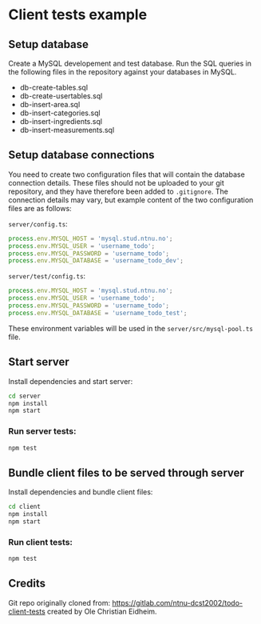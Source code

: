 # Client tests example

## Setup database
Create a MySQL developement and test database.
Run the SQL queries in the following files in the repository against your databases in MySQL.
- db-create-tables.sql
- db-create-usertables.sql
- db-insert-area.sql
- db-insert-categories.sql
- db-insert-ingredients.sql
- db-insert-measurements.sql


## Setup database connections

You need to create two configuration files that will contain the database connection details. These
files should not be uploaded to your git repository, and they have therefore been added to
`.gitignore`. The connection details may vary, but example content of the two configuration files
are as follows:

`server/config.ts`:

```ts
process.env.MYSQL_HOST = 'mysql.stud.ntnu.no';
process.env.MYSQL_USER = 'username_todo';
process.env.MYSQL_PASSWORD = 'username_todo';
process.env.MYSQL_DATABASE = 'username_todo_dev';
```

`server/test/config.ts`:

```ts
process.env.MYSQL_HOST = 'mysql.stud.ntnu.no';
process.env.MYSQL_USER = 'username_todo';
process.env.MYSQL_PASSWORD = 'username_todo';
process.env.MYSQL_DATABASE = 'username_todo_test';
```

These environment variables will be used in the `server/src/mysql-pool.ts` file.

## Start server

Install dependencies and start server:

```sh
cd server
npm install
npm start
```

### Run server tests:

```sh
npm test
```

## Bundle client files to be served through server

Install dependencies and bundle client files:

```sh
cd client
npm install
npm start
```

### Run client tests:

```sh
npm test
```

## Credits
Git repo originally cloned from: https://gitlab.com/ntnu-dcst2002/todo-client-tests created by Ole Christian Eidheim.
